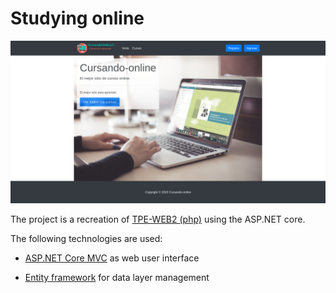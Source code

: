 # Studying online

![screenshot](StudyingOnline/wwwroot/images/screenshot.png)

The project is a recreation of [TPE-WEB2 (php)](https://github.com/gabrielballone/TPE-WEB2) using the ASP.NET core.

The following technologies are used:
- [ASP.NET Core MVC](https://docs.microsoft.com/en-us/aspnet/core/tutorials/first-mvc-app/start-mvc?view=aspnetcore-6.0&tabs=visual-studio) as web user interface

- [Entity framework](https://docs.microsoft.com/en-us/ef/core/) for data layer management

